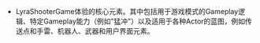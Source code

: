 - LyraShooterGame体验的核心元素。其中包括用于游戏模式的Gameplay逻辑、特定Gameplay能力（例如"猛冲"）以及适用于各种Actor的蓝图，例如传送点和手雷、机器人、武器和用户界面元素。